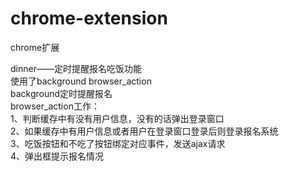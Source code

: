# chrome-extension
chrome扩展

dinner——定时提醒报名吃饭功能 <br /> 
使用了background browser_action  <br /> 
background定时提醒报名 <br /> 
browser_action工作： <br /> 
1、判断缓存中有没有用户信息，没有的话弹出登录窗口 <br /> 
2、如果缓存中有用户信息或者用户在登录窗口登录后则登录报名系统 <br /> 
3、吃饭按钮和不吃了按钮绑定对应事件，发送ajax请求 <br /> 
4、弹出框提示报名情况 <br /> 
